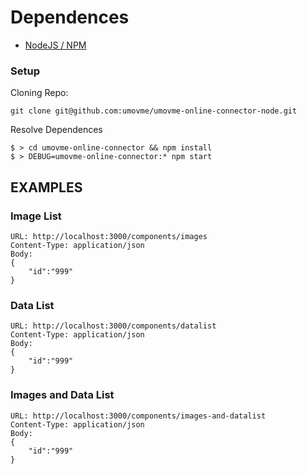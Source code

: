 # Dependences 

* [NodeJS / NPM](https://nodejs.org/en/download)

### Setup

Cloning Repo:
```
git clone git@github.com:umovme/umovme-online-connector-node.git
```

Resolve Dependences
```
$ > cd umovme-online-connector && npm install
$ > DEBUG=umovme-online-connector:* npm start
```

## EXAMPLES

### Image List
```
URL: http://localhost:3000/components/images
Content-Type: application/json
Body:
{
    "id":"999"
}
```

### Data List
```
URL: http://localhost:3000/components/datalist
Content-Type: application/json
Body:
{
    "id":"999"
}
```

### Images and Data List
```
URL: http://localhost:3000/components/images-and-datalist
Content-Type: application/json
Body:
{
    "id":"999"
}
```